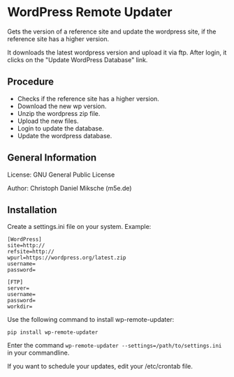# WordPress Remote Updater

Gets the version of a reference site and update the wordpress site, if the reference site has a higher version.

It downloads the latest wordpress version and upload it via ftp. After login, it clicks on the "Update WordPress Database" link.

## Procedure

* Checks if the reference site has a higher version.
* Download the new wp version.
* Unzip the wordpress zip file.
* Upload the new files.
* Login to update the database.
* Update the wordpress database.

## General Information

License: GNU General Public License

Author: Christoph Daniel Miksche (m5e.de)

## Installation

Create a settings.ini file on your system. Example:

```
[WordPress]
site=http://
refsite=http://
wpurl=https://wordpress.org/latest.zip
username=
password=

[FTP]
server=
username=
password=
workdir=
```

Use the following command to install wp-remote-updater:

```
pip install wp-remote-updater
```

Enter the command `wp-remote-updater --settings=/path/to/settings.ini` in your commandline.

If you want to schedule your updates, edit your /etc/crontab file.
